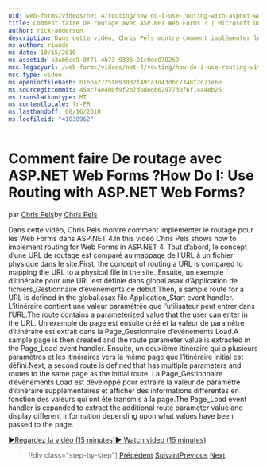 ```yaml
---
uid: web-forms/videos/net-4/routing/how-do-i-use-routing-with-aspnet-web-forms
title: Comment faire De routage avec ASP.NET Web Forms ? | Microsoft Docs
author: rick-anderson
description: Dans cette vidéo, Chris Pels montre comment implémenter le routage pour les Web Forms dans ASP.NET 4. Tout d’abord, le concept d’une URL de routage est comparé au mappage de l’URL à un p...
ms.author: riande
ms.date: 10/15/2010
ms.assetid: a3ab6cd9-8f71-4b73-9336-21c0de078269
msc.legacyurl: /web-forms/videos/net-4/routing/how-do-i-use-routing-with-aspnet-web-forms
msc.type: video
ms.openlocfilehash: b1bba2725f893032f49fa1d43dbc7348f2c21e6e
ms.sourcegitcommit: 45ac74e400f9f2b7dbded66297730f6f14a4eb25
ms.translationtype: MT
ms.contentlocale: fr-FR
ms.lasthandoff: 08/16/2018
ms.locfileid: "41838962"
---
```

<a name="how-do-i-use-routing-with-aspnet-web-forms"></a><span data-ttu-id="e4636-105">Comment faire De routage avec ASP.NET Web Forms ?</span><span class="sxs-lookup"><span data-stu-id="e4636-105">How Do I: Use Routing with ASP.NET Web Forms?</span></span>
====================
<span data-ttu-id="e4636-106">par [Chris Pels](https://twitter.com/chrispels)</span><span class="sxs-lookup"><span data-stu-id="e4636-106">by [Chris Pels](https://twitter.com/chrispels)</span></span>

<span data-ttu-id="e4636-107">Dans cette vidéo, Chris Pels montre comment implémenter le routage pour les Web Forms dans ASP.NET 4.</span><span class="sxs-lookup"><span data-stu-id="e4636-107">In this video Chris Pels shows how to implement routing for Web Forms in ASP.NET 4.</span></span> <span data-ttu-id="e4636-108">Tout d’abord, le concept d’une URL de routage est comparé au mappage de l’URL à un fichier physique dans le site.</span><span class="sxs-lookup"><span data-stu-id="e4636-108">First, the concept of routing a URL is compared to mapping the URL to a physical file in the site.</span></span> <span data-ttu-id="e4636-109">Ensuite, un exemple d’itinéraire pour une URL est définie dans global.asax d’Application de fichiers\_Gestionnaire d’événements de début.</span><span class="sxs-lookup"><span data-stu-id="e4636-109">Then, a sample route for a URL is defined in the global.asax file Application\_Start event handler.</span></span> <span data-ttu-id="e4636-110">L’itinéraire contient une valeur paramétrée que l’utilisateur peut entrer dans l’URL.</span><span class="sxs-lookup"><span data-stu-id="e4636-110">The route contains a parameterized value that the user can enter in the URL.</span></span> <span data-ttu-id="e4636-111">Un exemple de page est ensuite créé et la valeur de paramètre d’itinéraire est extrait dans la Page\_Gestionnaire d’événements Load.</span><span class="sxs-lookup"><span data-stu-id="e4636-111">A sample page is then created and the route parameter value is extracted in the Page\_Load event handler.</span></span> <span data-ttu-id="e4636-112">Ensuite, un deuxième itinéraire qui a plusieurs paramètres et les itinéraires vers la même page que l’itinéraire initial est défini.</span><span class="sxs-lookup"><span data-stu-id="e4636-112">Next, a second route is defined that has multiple parameters and routes to the same page as the initial route.</span></span> <span data-ttu-id="e4636-113">La Page\_Gestionnaire d’événements Load est développé pour extraire la valeur de paramètre d’itinéraire supplémentaires et afficher des informations différentes en fonction des valeurs qui ont été transmis à la page.</span><span class="sxs-lookup"><span data-stu-id="e4636-113">The Page\_Load event handler is expanded to extract the additional route parameter value and display different information depending upon what values have been passed to the page.</span></span>

[<span data-ttu-id="e4636-114">&#9654;Regardez la vidéo (15 minutes)</span><span class="sxs-lookup"><span data-stu-id="e4636-114">&#9654; Watch video (15 minutes)</span></span>](https://channel9.msdn.com/Blogs/ASP-NET-Site-Videos/how-do-i-use-routing-with-aspnet-web-forms)

> [!div class="step-by-step"]
> <span data-ttu-id="e4636-115">[Précédent](aspnet-4-quick-hit-outbound-webforms-routing.md)
> [Suivant](how-do-i-work-with-urls-in-aspnet-routing.md)</span><span class="sxs-lookup"><span data-stu-id="e4636-115">[Previous](aspnet-4-quick-hit-outbound-webforms-routing.md)
[Next](how-do-i-work-with-urls-in-aspnet-routing.md)</span></span>
